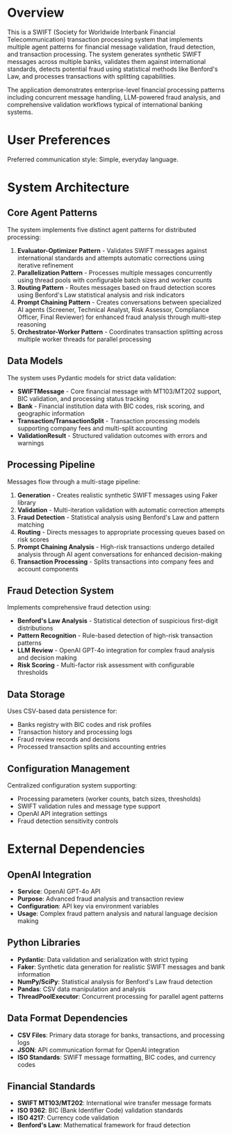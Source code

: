 # Overview

This is a SWIFT (Society for Worldwide Interbank Financial Telecommunication) transaction processing system that implements multiple agent patterns for financial message validation, fraud detection, and transaction processing. The system generates synthetic SWIFT messages across multiple banks, validates them against international standards, detects potential fraud using statistical methods like Benford's Law, and processes transactions with splitting capabilities.

The application demonstrates enterprise-level financial processing patterns including concurrent message handling, LLM-powered fraud analysis, and comprehensive validation workflows typical of international banking systems.

# User Preferences

Preferred communication style: Simple, everyday language.

# System Architecture

## Core Agent Patterns
The system implements five distinct agent patterns for distributed processing:

1. **Evaluator-Optimizer Pattern** - Validates SWIFT messages against international standards and attempts automatic corrections using iterative refinement
2. **Parallelization Pattern** - Processes multiple messages concurrently using thread pools with configurable batch sizes and worker counts
3. **Routing Pattern** - Routes messages based on fraud detection scores using Benford's Law statistical analysis and risk indicators
4. **Prompt Chaining Pattern** - Creates conversations between specialized AI agents (Screener, Technical Analyst, Risk Assessor, Compliance Officer, Final Reviewer) for enhanced fraud analysis through multi-step reasoning
5. **Orchestrator-Worker Pattern** - Coordinates transaction splitting across multiple worker threads for parallel processing

## Data Models
The system uses Pydantic models for strict data validation:
- **SWIFTMessage** - Core financial message with MT103/MT202 support, BIC validation, and processing status tracking
- **Bank** - Financial institution data with BIC codes, risk scoring, and geographic information
- **Transaction/TransactionSplit** - Transaction processing models supporting company fees and multi-split accounting
- **ValidationResult** - Structured validation outcomes with errors and warnings

## Processing Pipeline
Messages flow through a multi-stage pipeline:
1. **Generation** - Creates realistic synthetic SWIFT messages using Faker library
2. **Validation** - Multi-iteration validation with automatic correction attempts
3. **Fraud Detection** - Statistical analysis using Benford's Law and pattern matching
4. **Routing** - Directs messages to appropriate processing queues based on risk scores
5. **Prompt Chaining Analysis** - High-risk transactions undergo detailed analysis through AI agent conversations for enhanced decision-making
6. **Transaction Processing** - Splits transactions into company fees and account components

## Fraud Detection System
Implements comprehensive fraud detection using:
- **Benford's Law Analysis** - Statistical detection of suspicious first-digit distributions
- **Pattern Recognition** - Rule-based detection of high-risk transaction patterns
- **LLM Review** - OpenAI GPT-4o integration for complex fraud analysis and decision making
- **Risk Scoring** - Multi-factor risk assessment with configurable thresholds

## Data Storage
Uses CSV-based data persistence for:
- Banks registry with BIC codes and risk profiles
- Transaction history and processing logs
- Fraud review records and decisions
- Processed transaction splits and accounting entries

## Configuration Management
Centralized configuration system supporting:
- Processing parameters (worker counts, batch sizes, thresholds)
- SWIFT validation rules and message type support
- OpenAI API integration settings
- Fraud detection sensitivity controls

# External Dependencies

## OpenAI Integration
- **Service**: OpenAI GPT-4o API
- **Purpose**: Advanced fraud analysis and transaction review
- **Configuration**: API key via environment variables
- **Usage**: Complex fraud pattern analysis and natural language decision making

## Python Libraries
- **Pydantic**: Data validation and serialization with strict typing
- **Faker**: Synthetic data generation for realistic SWIFT messages and bank information
- **NumPy/SciPy**: Statistical analysis for Benford's Law fraud detection
- **Pandas**: CSV data manipulation and analysis
- **ThreadPoolExecutor**: Concurrent processing for parallel agent patterns

## Data Format Dependencies
- **CSV Files**: Primary data storage for banks, transactions, and processing logs
- **JSON**: API communication format for OpenAI integration
- **ISO Standards**: SWIFT message formatting, BIC codes, and currency codes

## Financial Standards
- **SWIFT MT103/MT202**: International wire transfer message formats
- **ISO 9362**: BIC (Bank Identifier Code) validation standards
- **ISO 4217**: Currency code validation
- **Benford's Law**: Mathematical framework for fraud detection